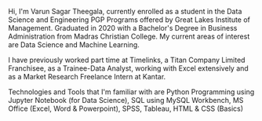 Hi, I'm Varun Sagar Theegala, currently enrolled as a student in the Data Science and Engineering PGP Programs offered by Great Lakes Institute of Management. Graduated in 2020 with a Bachelor's Degree in Business Administration from Madras Christian College. My current areas of interest are Data Science and Machine Learning. 

I have previously worked part time at Timelinks, a Titan Company Limited Franchisee, as a Trainee-Data Analyst, working with Excel extensively and as a Market Research Freelance Intern at Kantar.  

Technologies and Tools that I'm familiar with are Python Programming using Jupyter Notebook (for Data Science), SQL using MySQL Workbench, MS Office (Excel, Word & Powerpoint), SPSS, Tableau, HTML & CSS (Basics)

<!---
varun6299/varun6299 is a ✨ special ✨ repository because its `README.md` (this file) appears on your GitHub profile.
You can click the Preview link to take a look at your changes.
--->
